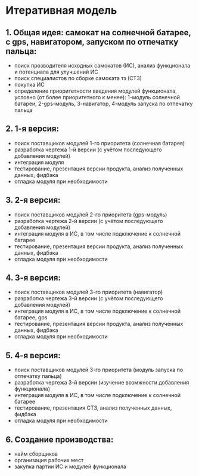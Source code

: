 # Итеративная модель
## 1. Общая идея: самокат на солнечной батарее, с gps, навигатором, запуском по отпечатку пальца:
- поиск прозводителя исходных самокатов (ИС), анализ функционала и потенциала для улучшений ИС
- поиск специалистов по сборке самоката тз (СТЗ)
- покупка ИС
- определение приоритетности введения модулей функционала, условно (от более приоритетного к менее): 1-модуль солнечной батареи, 2-gps-модуль, 3-навигатор, 4-модуль запуска по отпечатку пальца

## 2. 1-я версия: 
- поиск поставщиков модулей 1-го приоритета (солнечная батарея)
- разработка чертежа 1-й версии (с учётом последующего добавления модулей)
- интеграция модуля
- тестирование, презентация версии продукта, анализ полученных данных, фидбэка
- отладка модуля при необходимости

## 3. 2-я версия: 
- поиск поставщиков модулей 2-го приоритета (gps-модуль)
- разработка чертежа 2-й версии (с учётом последующего добавления модулей)
- интеграция модуля в ИС, в том числе подключение к солнечной батарее
- тестирование, презентация версии продукта, анализ полученных данных, фидбэка
- отладка модуля при необходимости

## 4. 3-я версия: 
- поиск поставщиков модулей 3-го приоритета (навигатор)
- разработка чертежа 3-й версии (с учётом последующего добавления модулей)
- интеграция модуля в ИС, в том числе подключение к солнечной батарее, gps
- тестирование, презентация версии продукта, анализ полученных данных, фидбэка
- отладка модуля при необходимости

## 5. 4-я версия: 
- поиск поставщиков модулей 3-го приоритета (модуль запуска по отпечатку пальца)
- разработка чертежа 3-й версии (изучение возмжности добавления функционала)
- интеграция модуля в ИС, в том числе подключение к солнечной батарее
- тестирование, презентация СТЗ, анализ полученных данных, фидбэка
- отладка модуля при необходимости

## 6. Создание производства:
- найм сборщиков
- организация рабочих мест
- закупка партии ИС и модулей функционала